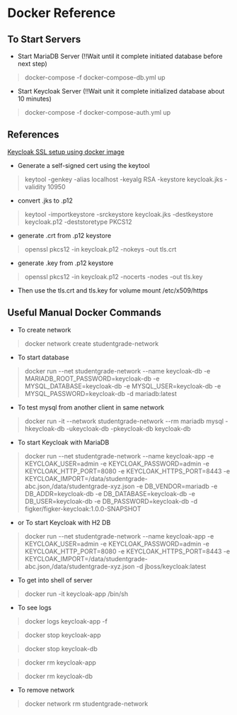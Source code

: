# Docker Reference

## To Start Servers
* Start MariaDB Server (!!Wait until it complete initiated database before next step)
> docker-compose -f docker-compose-db.yml up

* Start Keycloak Server (!!Wait unit it complete initialized database about 10 minutes)
> docker-compose -f docker-compose-auth.yml up

## References
[Keycloak SSL setup using docker image](https://newbedev.com/keycloak-ssl-setup-using-docker-image)

* Generate a self-signed cert using the keytool
> keytool -genkey -alias localhost -keyalg RSA -keystore keycloak.jks -validity 10950

* convert .jks to .p12
> keytool -importkeystore -srckeystore keycloak.jks -destkeystore keycloak.p12 -deststoretype PKCS12

* generate .crt from .p12 keystore
> openssl pkcs12 -in keycloak.p12 -nokeys -out tls.crt

* generate .key from .p12 keystore
> openssl pkcs12 -in keycloak.p12 -nocerts -nodes -out tls.key

* Then use the tls.crt and tls.key for volume mount /etc/x509/https


## Useful Manual Docker Commands
* To create network
> docker network create studentgrade-network

* To start database
> docker run --net studentgrade-network --name keycloak-db -e MARIADB_ROOT_PASSWORD=keycloak-db -e MYSQL_DATABASE=keycloak-db -e MYSQL_USER=keycloak-db -e MYSQL_PASSWORD=keycloak-db -d mariadb:latest

* To test mysql from another client in same network
> docker run -it --network studentgrade-network --rm mariadb mysql -hkeycloak-db -ukeycloak-db -pkeycloak-db keycloak-db

* To start Keycloak with MariaDB
> docker run --net studentgrade-network --name keycloak-app -e KEYCLOAK_USER=admin -e KEYCLOAK_PASSWORD=admin -e KEYCLOAK_HTTP_PORT=8080 -e KEYCLOAK_HTTPS_PORT=8443 -e KEYCLOAK_IMPORT=/data/studentgrade-abc.json,/data/studentgrade-xyz.json -e DB_VENDOR=mariadb -e DB_ADDR=keycloak-db -e DB_DATABASE=keycloak-db -e DB_USER=keycloak-db -e DB_PASSWORD=keycloak-db  -d figker/figker-keycloak:1.0.0-SNAPSHOT

* or To start Keycloak with H2 DB
> docker run --net studentgrade-network --name keycloak-app -e KEYCLOAK_USER=admin -e KEYCLOAK_PASSWORD=admin -e KEYCLOAK_HTTP_PORT=8080 -e KEYCLOAK_HTTPS_PORT=8443 -e KEYCLOAK_IMPORT=/data/studentgrade-abc.json,/data/studentgrade-xyz.json   -d jboss/keycloak:latest 

* To get into shell of server
> docker run -it keycloak-app /bin/sh

* To see logs
> docker logs keycloak-app -f

> docker stop keycloak-app

> docker stop keycloak-db

> docker rm keycloak-app

> docker rm keycloak-db

* To remove network
> docker network rm studentgrade-network